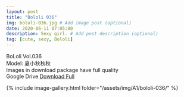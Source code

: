 ```yaml
---
layout: post
title: "Bololi 036"
img: bololi-036.jpg # Add image post (optional)
date: 2020-06-11 07:05:00
description: Sexy girl. # Add post description (optional)
tag: [cute, sexy, Bololi]
---
```

BoLoli Vol.036  
Model: 夏小秋秋秋                                   
Images in download package have full quality                    
Google Drive [Download Full](http://gestyy.com/eqpbHF)

{% include image-gallery.html folder="/assets/img/A1/bololi-036/" %}
